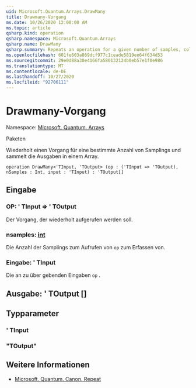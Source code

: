 ```yaml
---
uid: Microsoft.Quantum.Arrays.DrawMany
title: Drawmany-Vorgang
ms.date: 10/26/2020 12:00:00 AM
ms.topic: article
qsharp.kind: operation
qsharp.namespace: Microsoft.Quantum.Arrays
qsharp.name: DrawMany
qsharp.summary: Repeats an operation for a given number of samples, collecting its outputs in an array.
ms.openlocfilehash: 601fe603a869dcf977c1ceade5819ee64f634d53
ms.sourcegitcommit: 29e0d88a30e4166fa580132124b0eb57e1f0e986
ms.translationtype: MT
ms.contentlocale: de-DE
ms.lasthandoff: 10/27/2020
ms.locfileid: "92706111"
---
```

# <a name="drawmany-operation"></a>Drawmany-Vorgang

Namespace: [Microsoft. Quantum. Arrays](xref:Microsoft.Quantum.Arrays)

Paketen [](https://nuget.org/packages/)


Wiederholt einen Vorgang für eine bestimmte Anzahl von Samplings und sammelt die Ausgaben in einem Array.

```qsharp
operation DrawMany<'TInput, 'TOutput> (op : ('TInput => 'TOutput), nSamples : Int, input : 'TInput) : 'TOutput[]
```


## <a name="input"></a>Eingabe

### <a name="op--tinput--toutput"></a>OP: ' TInput => ' TOutput 

Der Vorgang, der wiederholt aufgerufen werden soll.


### <a name="nsamples--int"></a>nsamples: [int](xref:microsoft.quantum.lang-ref.int)

Die Anzahl der Samplings zum Aufrufen von `op` zum Erfassen von.


### <a name="input--tinput"></a>Eingabe: ' TInput

Die an zu über gebenden Eingaben `op` .



## <a name="output--toutput"></a>Ausgabe: ' TOutput []



## <a name="type-parameters"></a>Typparameter

### <a name="tinput"></a>' TInput


### <a name="toutput"></a>"TOutput"



## <a name="see-also"></a>Weitere Informationen

- [Microsoft. Quantum. Canon. Repeat](xref:Microsoft.Quantum.Canon.Repeat)